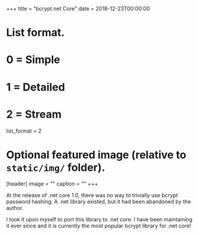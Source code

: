 +++
title = "bcrypt.net Core"
date = 2018-12-23T00:00:00

# List format.
#   0 = Simple
#   1 = Detailed
#   2 = Stream
list_format = 2

# Optional featured image (relative to `static/img/` folder).
[header]
image = ""
caption = ""
+++


At the release of .net core 1.0, there was no way to trivially use bcrypt password hashing. A .net library existed, but it had been abandoned by the author.

I took it upon myself to port this library to .net core. I have been maintaining it ever since and it is currently the most popular bcrypt library for .net core!